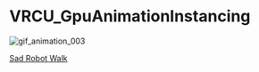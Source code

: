 # VRCU_GpuAnimationInstancing

![gif_animation_003](https://user-images.githubusercontent.com/44863813/131253241-79397313-9fe3-4cd4-bf86-10806afd6720.gif)

[Sad Robot Walk](https://user-images.githubusercontent.com/44863813/133630427-835b210e-6db7-4969-bcb5-3db2694fdd3e.mp4)